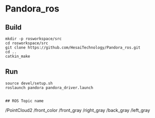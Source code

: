 # Pandora_ros

## Build
```
mkdir -p rosworkspace/src
cd rosworkspace/src
git clone https://github.com/HesaiTechnology/Pandora_ros.git
cd ..
catkin_make
```

## Run
```
source devel/setup.sh
roslaunch pandora pandora_driver.launch


## ROS Topic name
```
/PointCloud2
/front_color
/front_gray
/right_gray
/back_gray
/left_gray
```

